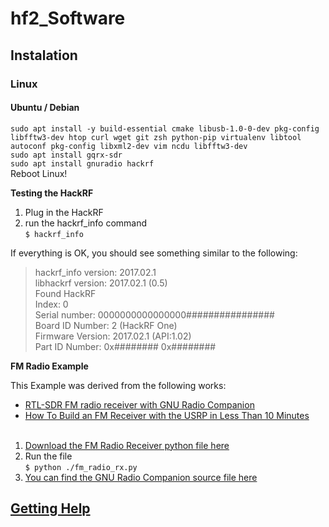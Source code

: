 # hf2_Software

## Instalation

### Linux
#### Ubuntu / Debian
`sudo apt install -y build-essential cmake libusb-1.0-0-dev pkg-config libfftw3-dev htop curl wget git zsh python-pip virtualenv libtool autoconf pkg-config libxml2-dev vim ncdu libfftw3-dev`<br>
`sudo apt install gqrx-sdr`<br>
`sudo apt install gnuradio hackrf `<br>
Reboot Linux!

**Testing the HackRF**

1. Plug in the HackRF
2. run the hackrf_info command<br>
`$ hackrf_info`

If everything is OK, you should see something similar to the following:

> hackrf_info version: 2017.02.1<br>
> libhackrf version: 2017.02.1 (0.5)<br>
> Found HackRF<br>
> Index: 0<br>
> Serial number: 0000000000000000################<br>
> Board ID Number: 2 (HackRF One)<br>
> Firmware Version: 2017.02.1 (API:1.02)<br>
> Part ID Number: 0x######## 0x########<br>

**FM Radio Example**

This Example was derived from the following works:
* [RTL-SDR FM radio receiver with GNU Radio Companion](http://www.instructables.com/id/RTL-SDR-FM-radio-receiver-with-GNU-Radio-Companion/) 
* [How To Build an FM Receiver with the USRP in Less Than 10 Minutes](https://www.youtube.com/watch?v=KWeY2yqwVA0)
<br><br>

1. [Download the FM Radio Receiver python file here](https://raw.githubusercontent.com/rrobotics/hackrf-tests/master/fm_radio/fm_radio_rx.py)
2. Run the file <br>
`$ python ./fm_radio_rx.py`
3. [You can find the GNU Radio Companion source file here](https://raw.githubusercontent.com/rrobotics/hackrf-tests/master/fm_radio/fm_radio_rx.grc)

## [Getting Help](https://github.com/mossmann/hackrf/wiki/Getting-Help)
 
